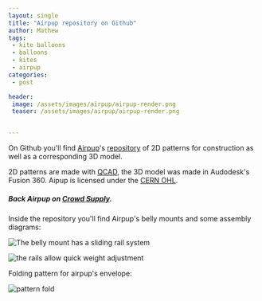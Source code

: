 ```yaml
---
layout: single
title: "Airpup repository on Github"
author: Mathew
tags:
 - kite balloons
 - balloons
 - kites
 - airpup
categories:
 - post

header:
 image: /assets/images/airpup/airpup-render.png
 teaser: /assets/images/airpup/airpup-render.png


---
```



On Github you'll find [Airpup](https://headfullofair.com/tags/airpup)'s [repository](https://github.com/mathewlippincott/airpup-balloon) of 2D patterns for construction as well as a corresponding 3D model.

2D patterns are made with [QCAD](https://qcad.org), the 3D model was made in Audodesk's Fusion 360. Aipup is licensed under the [CERN OHL](https://www.ohwr.org/projects/cernohl/wiki).

##### *Back Airpup on [Crowd Supply](https://www.crowdsupply.com/head-full-of-air/airpup).*

Inside the repository you'll find Airpup's belly mounts and some assembly diagrams:

![The belly mount has a sliding rail system](/assets/images/airpup/round-belly-rails-noted.png)

![the rails allow quick weight adjustment](/assets/images/airpup/airpup-config-wide.jpg)

Folding pattern for airpup's envelope:

![pattern fold](/assets/images/airpup/middle-panel-fold-simple.png)

